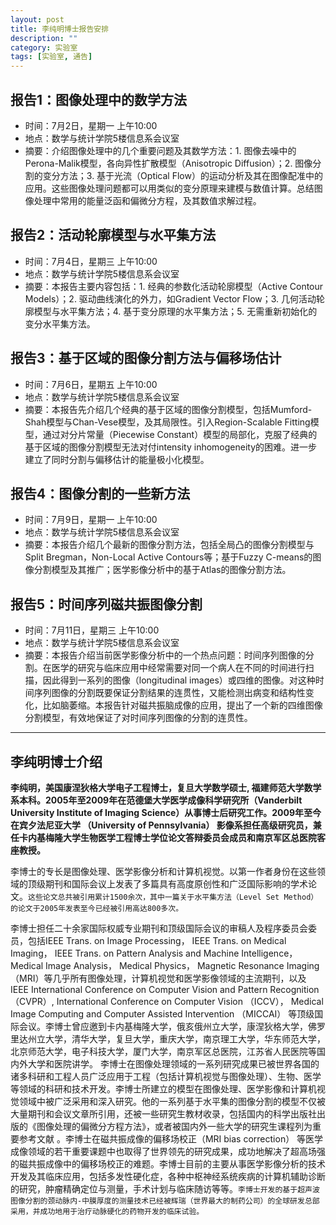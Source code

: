 ```yaml
---
layout: post
title: 李纯明博士报告安排
description: ""
category: 实验室
tags: [实验室, 通告]
---
```


## 报告1：图像处理中的数学方法
- 时间：7月2日，星期一 上午10:00  
- 地点：数学与统计学院5楼信息系会议室   
- 摘要：介绍图像处理中的几个重要问题及其数学方法：1. 图像去噪中的Perona-Malik模型，各向异性扩散模型（Anisotropic Diffusion）；2. 图像分割的变分方法；3. 基于光流（Optical Flow）的运动分析及其在图像配准中的应用。这些图像处理问题都可以用类似的变分原理来建模与数值计算。总结图像处理中常用的能量泛函和偏微分方程，及其数值求解过程。

## 报告2：活动轮廓模型与水平集方法 
- 时间：7月4日，星期三 上午10:00  
- 地点：数学与统计学院5楼信息系会议室  
- 摘要：本报告主要内容包括：1. 经典的参数化活动轮廓模型（Active  Contour Models）；2. 驱动曲线演化的外力，如Gradient Vector Flow；3. 几何活动轮廓模型与水平集方法；4. 基于变分原理的水平集方法；5. 无需重新初始化的变分水平集方法。  

## 报告3：基于区域的图像分割方法与偏移场估计
- 时间：7月6日，星期五 上午10:00
- 地点：数学与统计学院5楼信息系会议室
- 摘要：本报告先介绍几个经典的基于区域的图像分割模型，包括Mumford-Shah模型与Chan-Vese模型，及其局限性。引入Region-Scalable Fitting模型，通过对分片常量（Piecewise Constant）模型的局部化，克服了经典的基于区域的图像分割模型无法对付intensity inhomogeneity的困难。进一步建立了同时分割与偏移估计的能量极小化模型。

## 报告4：图像分割的一些新方法
- 时间：7月9日，星期一 上午10:00  
- 地点：数学与统计学院5楼信息系会议室 
- 摘要：本报告介绍几个最新的图像分割方法，包括全局凸的图像分割模型与Split Bregman，Non-Local Active Contours等；基于Fuzzy C-means的图像分割模型及其推广；医学影像分析中的基于Atlas的图像分割方法。

## 报告5：时间序列磁共振图像分割
- 时间：7月11日，星期三 上午10:00  
- 地点：数学与统计学院5楼信息系会议室  
- 摘要：本报告介绍当前医学影像分析中的一个热点问题：时间序列图像的分割。在医学的研究与临床应用中经常需要对同一个病人在不同的时间进行扫描，因此得到一系列的图像（longitudinal images）或四维的图像。对这种时间序列图像的分割既要保证分割结果的连贯性，又能检测出病变和结构性变化，比如脑萎缩。本报告针对磁共振脑成像的应用，提出了一个新的四维图像分割模型，有效地保证了对时间序列图像的分割的连贯性。

---

## 李纯明博士介绍

**李纯明，美国康涅狄格大学电子工程博士，复旦大学数学硕士, 福建师范大学数学系本科。2005年至2009年在范德堡大学医学成像科学研究所（Vanderbilt University Institute of Imaging Science）从事博士后研究工作。2009年至今在宾夕法尼亚大学 （University of Pennsylvania） 影像系担任高级研究员，兼任卡内基梅隆大学生物医学工程博士学位论文答辩委员会成员和南京军区总医院客座教授。**

李博士的专长是图像处理、医学影像分析和计算机视觉。以第一作者身份在这些领域的顶级期刊和国际会议上发表了多篇具有高度原创性和广泛国际影响的学术论文。```这些论文总共被引用累计1500余次，其中一篇关于水平集方法（Level Set Method）的论文于2005年发表至今已经被引用高达800多次。```

李博士担任二十余家国际权威专业期刊和顶级国际会议的审稿人及程序委员会委员，包括IEEE Trans. on Image Processing， IEEE Trans. on Medical Imaging， IEEE Trans. on Pattern Analysis and Machine Intelligence， Medical Image Analysis， Medical Physics， Magnetic Resonance Imaging  （MRI）等几乎所有图像处理，计算机视觉和医学影像领域的主流期刊，以及 IEEE International Conference on Computer Vision and Pattern Recognition （CVPR）, International Conference on Computer Vision （ICCV）， Medical Image Computing and Computer Assisted Intervention （MICCAI） 等顶级国际会议。李博士曾应邀到卡内基梅隆大学，俄亥俄州立大学，康涅狄格大学，佛罗里达州立大学，清华大学，复旦大学，重庆大学，南京理工大学，华东师范大学，北京师范大学，电子科技大学，厦门大学，南京军区总医院，江苏省人民医院等国内外大学和医院讲学。
李博士在图像处理领域的一系列研究成果已被世界各国的诸多科研和工程人员广泛应用于工程（包括计算机视觉与图像处理）、生物、医学等领域的科研和技术开发。李博士所建立的模型在图像处理、医学影像和计算机视觉领域中被广泛采用和深入研究。他的一系列基于水平集的图像分割的模型不仅被大量期刊和会议文章所引用，还被一些研究生教材收录，包括国内的科学出版社出版的《图像处理的偏微分方程方法》，或者被国内外一些大学的研究生课程列为重要参考文献 。李博士在磁共振成像的偏移场校正（MRI bias correction） 等医学成像领域的若干重要课题中也取得了世界领先的研究成果，成功地解决了超高场强的磁共振成像中的偏移场校正的难题。李博士目前的主要从事医学影像分析的技术开发及其临床应用，包括多发性硬化症，各种中枢神经系统疾病的计算机辅助诊断的研究，肿瘤精确定位与测量，手术计划与临床随访等等。```李博士开发的基于超声波图像分割的颈动脉内-中膜厚度的测量技术已经被辉瑞（世界最大的制药公司）的全球研发总部采用，并成功地用于治疗动脉硬化的药物开发的临床试验。```



